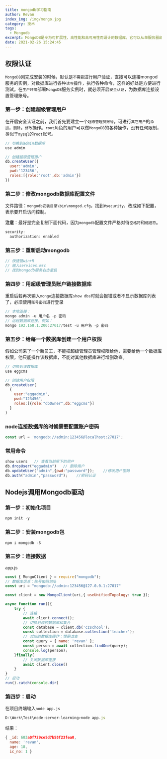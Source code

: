 ```yaml
---
title: mongodb学习指南
author: Revan
index_img: /img/mongo.jpg
category: 技术
tags:
  - Mongodb
excerpt: MongoDB是专为可扩展性，高性能和高可用性而设计的数据库。它可以从单服务器部署扩展到大型、复杂的多数据中心架构。利用内存计算的优势，MongoDB能够提供高性能的数据读写操作。
date: 2021-02-26 15:24:45
---
```


## 权限认证
`MongoDB`刚完成安装的时候，默认是`不需要`进行用户验证，直接可以连接mongod服务的实例，对数据库进行各种`读写`操作，执行各种命令，这样的好处是方便进行测试。在`生产环境`部署`MongoDB`服务实例时，就必须开启`安全认证`，为数据库连接设置管理账号。
### 第一步：创建超级管理用户
在开启安全认证之前，我们首先要建立一个`超级管理员账号`，可进行`其它用户`的`添加`，`删除`，`修改`操作。`root`角色的用户可以做`MongoDB`的各种操作，没有任何限制，类似于`mysql`的`root`账号。
```js
// 切换到admin数据库
use admin
```
```js
// 创建超级管理用户
db.createUser({
  user:'admin',
  pwd:'123456',
  roles:[{role:'root',db:'admin'}]
})
```
### 第二步：修改mongodb数据库配置文件
文件路径：`mongodb安装目录\bin\mongod.cfg`，找到`#security`，改成如下配置，表示要开启访问控制。

**注意**：最好是完全复制下面代码，因为`mongodb`配置文件严格对待`空格符`和`缩进符`。
```js
security:
  authorization: enabled
```

### 第三步：重新启动mongodb
```js
// 快捷键win+R
// 输入services.msc
// 找到mongodb服务右击重启
```

### 第四步：用超级管理员账户链接数据库
重启后若再次输入`mongo`连接数据库`show dbs`时就会报错或者不显示数据库列表了，必须使用`账号密码`进行登录
```js
// 本地连接：
mongo admin -u 用户名 -p 密码
// 远程数据库连接，例如：
mongo 192.168.1.200:27017/test -u 用户名 -p 密码
```

### 第五步：给每一个数据库创建一个用户权限
假如公司来了一个新员工，不能把超级管理员管理权限给他，需要给他一个数据库权限，他只能操作该数据库，不能对其他数据库进行增删改查。
```js
// 切换到该数据库
use eggcms
```
```js
// 创建用户权限
db.createUser(
  {
    user:"eggadmin",
    pwd:"123456",
    roles:[{role:"dbOwner",db:"eggcms"}]
  }
)
```
### node连接数据库的时候需要配置账户密码
```js
const url = 'mongodb://admin:123456@localhost:27017';
```

### 常用命令
```js
show users   // 查看当前库下的用户
db.dropUser("eggadmin")   // 删除用户
db.updateUser("admin",{pwd:"password"});    //修改用户密码
db.auth("admin","password");    //密码认证
```

## Nodejs调用Mongodb驱动
### 第一步：初始化项目
```js
npm init -y
```
### 第二步：安装mongodb包
```js
npm i mongodb -S
```
### 第三步：连接数据
app.js
```js
const { MongoClient } = require("mongodb");
// 数据库信息：账号密码地址
const uri = "mongodb://admin:123456@127.0.0.1:27017"

const client = new MongoClient(uri,{ useUnifiedTopology: true });

async function run(){
    try {
        // 连接
        await client.connect();
        // 切换对应的数据库和集合
        const database = client.db('czschool');
        const collection = database.collection('teacher');
        // 对应的数据库操作：增删改查
        const query = { name: 'revan' };
        const person = await collection.findOne(query);
        console.log(person);
    }finally{
        // 关闭数据库连接
        await client.close()
    }
}
// 启动
run().catch(console.dir)
```
### 第四步：启动
在项目终端输入`node app.js`
```js
D:\Work\Test\node-server-learning>node app.js
```
结果：
```js
{ _id: 603a0f729ce5d7b58f23fea0,
  name: 'revan',
  age: 18,
  ic_no: 1 }
```